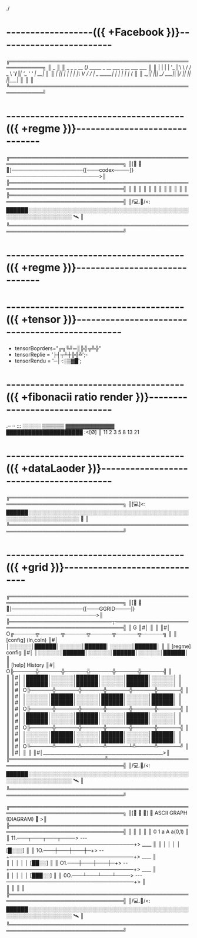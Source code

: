 ./
# ------------------(({ +Facebook })}------------------------
╔═══════════════════════════════════════════════════════════╗
║               _                                           ║
║   _   _ _ __ (_)_   _____ _ __ ___       _ __ ___   ___   ║
║  | | | | '_ \| \ \ / / _ \ '__/ __|_____| '_ ' _' \| __|  ║
║  | |_| | | | | |\ V /  __/ |  \__ \_____| | | | | | (__   ║
║   \__,_|_| |_|_| \_/ \___|_|  |___/     |_| |_| |_|\___|  ║
║                                                           ║
╚═══════════════════════════════════════════════════════════╝
# -------------------------------------(({ +regme })}------------------------------
╔═════════════════════════════════════════════════════════════════════════════════╗
║[📗 📕 📒]┈┈┈┈┈┈┈┈┈┈┈┈┈┈┈┈┈┈┈┈┈┈┈{[┈┈┈┈codex┈┈┈┈┈]}┈┈┈┈┈┈┈┈┈┈┈┈┈┈┈┈┈┈┈┈┈┈┈┈┈┈┈┈┈┈>║   
╠═════════════════════════════════════════════════════════════════════════════════╣
║                                                                                 ║
║                                                                                 ║
║                                                                                 ║
║                                                                                 ║
║                                                                                 ║
║                                                                                 ║
╠═════════════════════════════════════════════════════════════════════════════════╣
║/💻.📡/<: ██████░░░░░░░░░░░░░░░░░░░░░░░░░░░░░░░░░░░░░░░░░░░░░░░░░░░░░░░░░░░░░░ 🛰 ║
╚═════════════════════════════════════════════════════════════════════════════════╝
# -------------------------------------(({ +regme })}------------------------------
# -------------------------------------(({ +tensor })}-----------------------------------------------
- tensorBoprders="╔╗╚╝═║╠╣╦╩╬"
- tensorReplie = '├┤┬┴┼╠╣╩';-
- tensorRendu = '─│·:░▒▓█'; 
# -------------------------------------(({ +fibonacii ratio render })}------------------------------
.┈ ·· ::: ░░░░░ ▒▒▒▒▒▒ ▓▓▓▓▓▓▓▓▓▓▓▓▓ █████████████████████ :<[Ø] ║
11 2  3     5     8          13              21  
# -------------------------------------(({ +dataLaoder })}---------------------------------------- 
╔═════════════════════════════════════════════════════════════════════════════════╗
║[💻]<: ██████░░░░░░░░░░░░░░░░░░░░░░░░░░░░░░░░░░░░░░░░░░░░░░░░░░░░░░░░░░░░░░░░ 📡 ║
╚═════════════════════════════════════════════════════════════════════════════════╝
# -------------------------------------(({ +grid })}------------------------------
╔═════════════════════════════════════════════════════════════════════════════════╗
║[📗 📕 📒]┈┈┈┈┈┈┈┈┈┈┈┈┈┈┈┈┈┈┈┈┈┈┈{[┈┈┈┈GGRID┈┈┈┈┈]}┈┈┈┈┈┈┈┈┈┈┈┈┈┈┈┈┈┈┈┈┈┈┈┈┈┈┈┈┈>║   
╠════════════════════════════┬════════════════════════════════════════════════════╣
║  G                       ║#│                                                    ║
║                          ║#│    O╔──────╦──────╦──────╦──────╦──────╦──────╗    ║
║   [config] (ln,coln)     ║#│     │░░░░░░│██████│░░░░░░│██████│░░░░░░│██████│    ║
║   [regme] config         ║#│     │░░░░░░│██████│░░░░░░│██████│░░░░░░│██████│    ║                                 
║   [help] History         ║#│    O╠──────╬──────╬──────╬──────╬──────╬──────╣    ║                                 
║                          ║#│     │██████│░░░░░░│██████│░░░░░░│██████│░░░░░░│    ║                                 
║                          ║#│     │██████│░░░░░░│██████│░░░░░░│██████│░░░░░░│    ║                                 
║                          ║#│    O╠──────╬──────╬──────╬──────╬──────╬──────╣    ║                                 
║                          ║#│     │░░░░░░│██████│░░░░░░│██████│░░░░░░│██████│    ║                                 
║                          ║#│     │░░░░░░│██████│░░░░░░│██████│░░░░░░│██████│    ║                                 
║                          ║#│    O╠──────╬──────╬──────╬──────╬──────╬──────╣    ║                                 
║                          ║#│     │██████│░░░░░░│██████│░░░░░░│██████│░░░░░░│    ║                                 
║                          ║#│     │██████│░░░░░░│██████│░░░░░░│██████│░░░░░░│    ║                                 
║                          ║#│    O╠──────╬──────╬──────╬──────╬──────╬──────╣    ║                                 
║                          ║#│     │░░░░░░│██████│░░░░░░│██████│░░░░░░│██████│    ║                                 
║                          ║#│     │░░░░░░│██████│░░░░░░│██████│░░░░░░│██████│    ║                                 
║                          ║#│    O╚──────╩──────╩──────╩──────┴╩─────╩──────╝    ║                                 
║                          ║#│                                                    ║
║                          ║#│___________________________________________________>║
╠══════════════════════════╩══════════════════════════════════════════════════════╣
║/💻.📡/<: ██████░░░░░░░░░░░░░░░░░░░░░░░░░░░░░░░░░░░░░░░░░░░░░░░░░░░░░░░░░░░░░░ 🛰 ║
╚═════════════════════════════════════════════════════════════════════════════════╝


╔═════════════════════════════════════════════════════════════════════════════════╗
║[📗 📕 📒]                🔷   ASCII GRAPH (DIAGRAM)    🔷                        >║   
╠═════════════════════════════════════════════════════════════════════════════════╣
║                                                                                 ║
║                                                                                 ║
║            0   1   a           A                                a(0,1)          ║
║      11.───┬───┬───┬────>    ---───────────────────────────────────+>   ____    ║
║        │   │   │   │                                                   [█░░░]   ║
║      1O.───┼───┼───┼─+>       --+──────────────────────────────────+>   ____    ║              
║        │   │   │   │                                                   [██░░]   ║
║      O1.───┼───┼───┼─+>       --+──────────────────────────────────+>   ____    ║              
║        │   │   │   │                                                   [███░░]  ║
║      0O.───┴───┴───┴────>    ---───────────────────────────────────+>           ║              
║                                                                                 ║
║                                                                                 ║
╠═════════════════════════════════════════════════════════════════════════════════╣
║/💻.📡/<: ██████░░░░░░░░░░░░░░░░░░░░░░░░░░░░░░░░░░░░░░░░░░░░░░░░░░░░░░░░░░░░░░ 🛰 ║
╚═════════════════════════════════════════════════════════════════════════════════╝